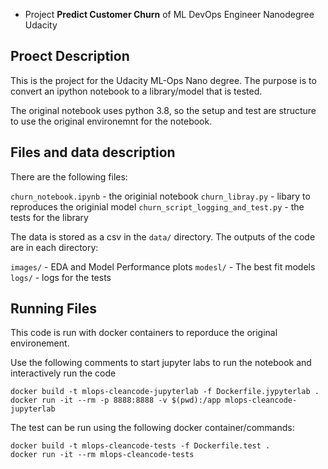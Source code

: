 - Project **Predict Customer Churn** of ML DevOps Engineer Nanodegree Udacity

## Proect Description
This is the project for the Udacity ML-Ops Nano degree.  The purpose is to
convert an ipython notebook to a library/model that is tested.

The original notebook uses python 3.8, so the setup and test are structure to
use the original environemnt for the notebook.

## Files and data description
There are the following files:

`churn_notebook.ipynb` - the originial notebook
`churn_libray.py` - libary to reproduces the originial model
`churn_script_logging_and_test.py` - the tests for the library

The data is stored as a csv in the `data/` directory.   The outputs of the code
are in each directory:

`images/` - EDA and Model Performance plots
`modesl/` - The best fit models
`logs/` - logs for the tests

## Running Files
This code is run with docker containers to reporduce the original environement.

Use the following comments to start jupyter labs to run the notebook and
interactively run the code

```
docker build -t mlops-cleancode-jupyterlab -f Dockerfile.jypyterlab .
docker run -it --rm -p 8888:8888 -v $(pwd):/app mlops-cleancode-jupyterlab
```

The test can be run using the following docker container/commands:

```
docker build -t mlops-cleancode-tests -f Dockerfile.test .
docker run -it --rm mlops-cleancode-tests
```